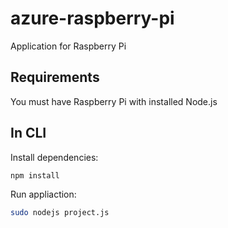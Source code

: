 # azure-raspberry-pi
Application for Raspberry Pi

## Requirements
You must have Raspberry Pi with installed Node.js

## In CLI
Install dependencies:
```bash
npm install
```
Run appliaction:
```bash
sudo nodejs project.js
```
